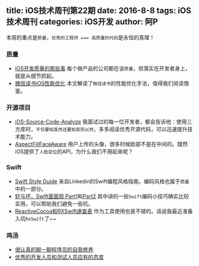 title: iOS技术周刊第22期
date: 2016-8-8
tags: iOS技术周刊
categories: iOS开发
author: 阿P
---

本周的重点是`质量`，`优秀的工程师 === 高质量的代码`是永恒的真理！

<!--more-->

### 质量

- [iOS开发质量的那些事](http://crash.163.com/#news/!newsId=12?hmsr=toutiao.io&utm_medium=toutiao.io&utm_source=toutiao.io&sukey=3997c0719f1515201bd14af89f8c2c45a67286094e34493e79d5d0f5a87952f61ae4e1359078b2472992ccec4d91dce4) 每个做产品的公司都在谈`质量`，但落实在开发者身上，就是从细节抓起。
- [微信读书iOS性能优化](http://dev.qq.com/topic/578c93ca9644bd524bfcabe8) 本文解读了`微信读书`的性能优化手法，值得我们阅读借鉴。

### 开源项目

- [iOS-Source-Code-Analyze](https://github.com/Draveness/iOS-Source-Code-Analyze) 我面试过的每一位开发者，都会告诉他：使用三方库时，`不仅要知其然还要知其所以然`，多多阅读优秀开源代码，可以迅速提升技术能力。
- [AspectFillFaceAware](https://github.com/BeauNouvelle/AspectFillFaceAware) 用户上传的头像，很多时候脸部不是在中间的。既然iOS提供了`人脸定位`的API，为什么我们不用起来呢？

### Swift

- [Swift Style Guide](https://github.com/linkedin/swift-style-guide/blob/master/README.md) 来自Linkedin的Swift编程风格指南。编码风格也属于`质量`中的一部分。
- [好与坏，Swift面面观 Part1](http://mp.weixin.qq.com/s?__biz=MzI4NjAzODk0OQ==&mid=2652684499&idx=1&sn=45c0f095c6b188ceb80cf7fd9917f422&scene=1&srcid=0807h890PPnYMkDVi7qBShQK#rd)和[Part2](http://mp.weixin.qq.com/s?__biz=MzI4NjAzODk0OQ==&mid=2652684527&idx=1&sn=c7eb5810380deec8255157a55defe6e2&scene=1&srcid=08079ntfec6fKYNVQxaDkHoX#rd) 其中讲的一些`Swift`编码小技巧确实比较实用，可以帮助我们避免一些坑。
- [ReactiveCocoa和RXSwift速查表](http://valiantcat.com/2016/07/22/ReactiveCocoa%E5%92%8CRXSwift%E9%80%9F%E6%9F%A5%E8%A1%A8/) 作为工具使用也是不错的。话说我最近准备入坑`RxSwift`了~~

### 鸡汤
- [很认真的聊一聊程序员的自我修养](http://www.cnblogs.com/printhelloworld/p/5698984.html) 
- [优秀的开发人员和测试人员应有的态度](http://www.infoq.com/cn/news/2014/01/attitude-of-great-developer-test?utm_campaign=infoq_content)